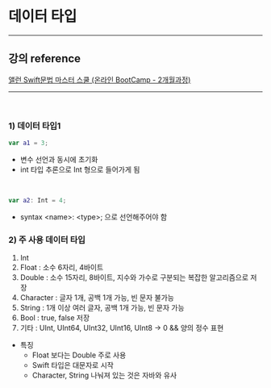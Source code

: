# 데이터 타입

---

## 강의 reference

[앨런 Swift문법 마스터 스쿨 (온라인 BootCamp - 2개월과정)](https://www.inflearn.com/course/스위프트-문법-마스터-스쿨/dashboard)

---

<br>

### 1) 데이터 타입1

```swift
var a1 = 3;

```

- 변수 선언과 동시에 초기화
- int 타입 추론으로 Int 형으로 들어가게 됨

<br>

```swift
var a2: Int = 4;

```

- syntax \<name\>: \<type\>; 으로 선언해주어야 함

### 2) 주 사용 데이터 타입

1. Int
2. Float : 소수 6자리, 4바이트
3. Double : 소수 15자리, 8바이트, 지수와 가수로 구분되는 복잡한 알고리즘으로 저장
4. Character : 글자 1개, 공백 1개 가능, 빈 문자 불가능
5. String : 1개 이상 여러 글자, 공백 1개 가능, 빈 문자 가능
6. Bool : true, false 저장
7. 기타 : UInt, UInt64, UInt32, UInt16, UInt8 -> 0 && 양의 정수 표현

- 특징
  - Float 보다는 Double 주로 사용
  - Swift 타입은 대문자로 시작
  - Character, String 나눠져 있는 것은 자바와 유사